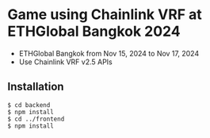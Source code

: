 # Game using Chainlink VRF at ETHGlobal Bangkok 2024

- ETHGlobal Bangkok from Nov 15, 2024 to Nov 17, 2024 
- Use Chainlink VRF v2.5 APIs


## Installation

```
$ cd backend
$ npm install
$ cd ../frontend
$ npm install
```

